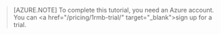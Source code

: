> [AZURE.NOTE] To complete this tutorial, you need an Azure account. You can <a <!-- deleted by customization href="/pricing/member-offers/msdn-benefits-details/" target="_blank">activate your MSDN subscriber benefits</a> or <a --> href="/pricing/1rmb-trial/" target="_blank">sign up for a trial</a>.
